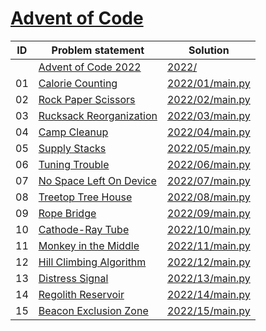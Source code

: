 # [Advent of Code](https://adventofcode.com/)


| ID | Problem statement                                               | Solution                           |
|----|-----------------------------------------------------------------|------------------------------------|
|    | [Advent of Code 2022](https://adventofcode.com/2022)            | [2022/](2022/)                     |
| 01 | [Calorie Counting](https://adventofcode.com/2022/day/1)         | [2022/01/main.py](2022/01/main.py) |
| 02 | [Rock Paper Scissors](https://adventofcode.com/2022/day/2)      | [2022/02/main.py](2022/02/main.py) |
| 03 | [Rucksack Reorganization](https://adventofcode.com/2022/day/3)  | [2022/03/main.py](2022/03/main.py) |
| 04 | [Camp Cleanup](https://adventofcode.com/2022/day/4)             | [2022/04/main.py](2022/04/main.py) |
| 05 | [Supply Stacks](https://adventofcode.com/2022/day/5)            | [2022/05/main.py](2022/05/main.py) |
| 06 | [Tuning Trouble](https://adventofcode.com/2022/day/6)           | [2022/06/main.py](2022/06/main.py) |
| 07 | [No Space Left On Device](https://adventofcode.com/2022/day/7)  | [2022/07/main.py](2022/07/main.py) |
| 08 | [Treetop Tree House](https://adventofcode.com/2022/day/8)       | [2022/08/main.py](2022/08/main.py) |
| 09 | [Rope Bridge](https://adventofcode.com/2022/day/9)              | [2022/09/main.py](2022/09/main.py) |
| 10 | [Cathode-Ray Tube](https://adventofcode.com/2022/day/10)        | [2022/10/main.py](2022/10/main.py) |
| 11 | [Monkey in the Middle](https://adventofcode.com/2022/day/11)    | [2022/11/main.py](2022/11/main.py) |
| 12 | [Hill Climbing Algorithm](https://adventofcode.com/2022/day/12) | [2022/12/main.py](2022/12/main.py) |
| 13 | [Distress Signal](https://adventofcode.com/2022/day/13)         | [2022/13/main.py](2022/13/main.py) |
| 14 | [Regolith Reservoir](https://adventofcode.com/2022/day/14)      | [2022/14/main.py](2022/14/main.py) |
| 15 | [Beacon Exclusion Zone](https://adventofcode.com/2022/day/15)   | [2022/15/main.py](2022/15/main.py) |

